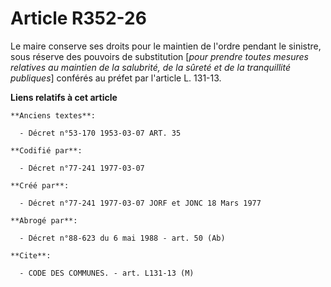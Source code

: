 # Article R352-26

Le maire conserve ses droits pour le maintien de l'ordre pendant le sinistre, sous réserve des pouvoirs de substitution
[*pour prendre toutes mesures relatives au maintien de la salubrité, de la sûreté et de la tranquillité publiques*] conférés
au préfet par l'article L. 131-13.

**Liens relatifs à cet article**

	**Anciens textes**:

	  - Décret n°53-170 1953-03-07 ART. 35

	**Codifié par**:

	  - Décret n°77-241 1977-03-07

	**Créé par**:

	  - Décret n°77-241 1977-03-07 JORF et JONC 18 Mars 1977

	**Abrogé par**:

	  - Décret n°88-623 du 6 mai 1988 - art. 50 (Ab)

	**Cite**:

	  - CODE DES COMMUNES. - art. L131-13 (M)
